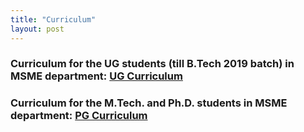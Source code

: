 ```yaml
---
title: "Curriculum"
layout: post
---
```


### Curriculum for the UG students (till B.Tech 2019 batch) in MSME department: <a href="/assets/docs/courses/UG_Curriculum.pdf">UG Curriculum</a>

### Curriculum for the M.Tech. and Ph.D. students in MSME department: <a href="/assets/docs/courses/PG_Curriculum.pdf">PG Curriculum</a>
